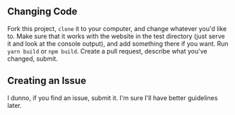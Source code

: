 ## Changing Code

Fork this project, `clone` it to your computer, and change whatever you'd like to. Make sure that it works with the website in
the test directory (just serve it and look at the console output), and add something there if you want.
Run `yarn build` or `npm build`. Create a pull request, describe
what you've changed, submit.

## Creating an Issue

I dunno, if you find an issue, submit it. I'm sure I'll have better guidelines later.

